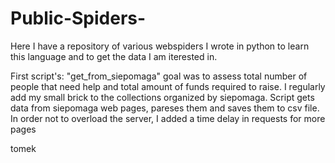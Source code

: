 # Public-Spiders-
Here I have a repository of various webspiders I wrote in python to learn this language and to get the data I am iterested in.

First script's: "get_from_siepomaga" goal was to assess total number of people that need help and total amount of funds required to raise. I regularly add my small brick to the collections organized by siepomaga.
Script gets data from siepomaga web pages, pareses them and saves them to csv file. In order not to overload the server, I added a time delay in requests for more pages 




tomek
